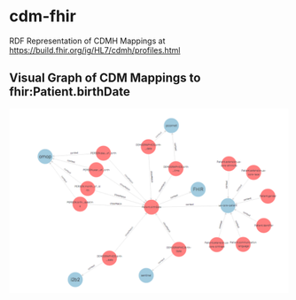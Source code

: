 # cdm-fhir
RDF Representation of CDMH Mappings at https://build.fhir.org/ig/HL7/cdmh/profiles.html

## Visual Graph of CDM Mappings to fhir:Patient.birthDate 

![fhir:Patient.birthDate](https://raw.githubusercontent.com/fhircat/cdm-fhir/master/Patient.birthDate-v1.1.png "CDM Mappings to fhir:Patient.birthDate")
